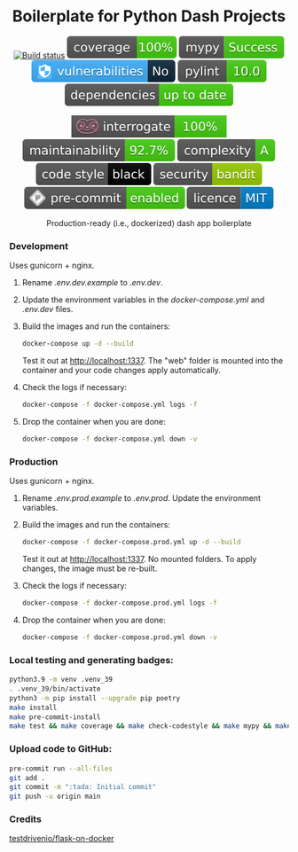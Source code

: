 <div align="center">

# Boilerplate for Python Dash Projects

[![Build status](https://github.com/MaaniBeigy/dash-boilerplate/workflows/build/badge.svg)](https://github.com/MaaniBeigy/dash-boilerplate/actions?query=workflow%3Abuild)
[![coverage report](assets/images/coverage.svg)](.logs/coverage.txt)
[![static analysis](assets/images/mypy.svg)](.logs/mypy.txt)
[![vulnerabilities](assets/images/vulnerabilities.svg)](.logs/safety.txt)
[![lint report](assets/images/pylint.svg)](.logs/pylint-log.txt)
[![Dependencies Status](assets/images/dependencies.svg)](.logs/dependencies.txt)

[![interrogate](assets/images/interrogate_badge.svg)](.logs/docstring.txt)
[![maintainability](assets/images/maintainability.svg)](.logs/maintainability.txt)
[![complexity](assets/images/complexity.svg)](.logs/complexity.txt)
[![Code style: black](assets/images/codestyle.svg)](https://github.com/psf/black)
[![Security: bandit](assets/images/security.svg)](https://github.com/PyCQA/bandit)
[![Pre-commit](assets/images/precommits.svg)](.pre-commit-config.yaml)
[![license](assets/images/licence.svg)](LICENSE)

Production-ready (i.e., dockerized) dash app boilerplate

</div>

### Development

Uses gunicorn + nginx.

1. Rename *.env.dev.example* to *.env.dev*.
2. Update the environment variables in the *docker-compose.yml* and *.env.dev* files.
3. Build the images and run the containers:

    ```sh
    docker-compose up -d --build
    ```
    Test it out at [http://localhost:1337](http://localhost:1337). The "web" folder is mounted into the container and your code changes apply automatically.

4. Check the logs if necessary:

    ```sh
    docker-compose -f docker-compose.yml logs -f
    ```

5. Drop the container when you are done:

    ```sh
    docker-compose -f docker-compose.yml down -v
    ```



### Production

Uses gunicorn + nginx.

1. Rename *.env.prod.example* to *.env.prod*. Update the environment variables.
2. Build the images and run the containers:

    ```sh
    docker-compose -f docker-compose.prod.yml up -d --build
    ```
    Test it out at [http://localhost:1337](http://localhost:1337). No mounted folders. To apply changes, the image must be re-built.


3. Check the logs if necessary:

    ```sh
    docker-compose -f docker-compose.prod.yml logs -f
    ```

4. Drop the container when you are done:

    ```sh
    docker-compose -f docker-compose.prod.yml down -v
    ```

### Local testing and generating badges:

```bash
python3.9 -m venv .venv_39
. .venv_39/bin/activate
python3 -m pip install --upgrade pip poetry
make install
make pre-commit-install
make test && make coverage && make check-codestyle && make mypy && make check-safety && make extrabadges
```

### Upload code to GitHub:

```bash
pre-commit run --all-files
git add .
git commit -m ":tada: Initial commit"
git push -u origin main
```

### Credits

[testdrivenio/flask-on-docker](https://github.com/testdrivenio/flask-on-docker)
